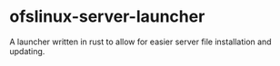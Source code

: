 # ofslinux-server-launcher
A launcher written in rust to allow for easier server file installation and updating.
